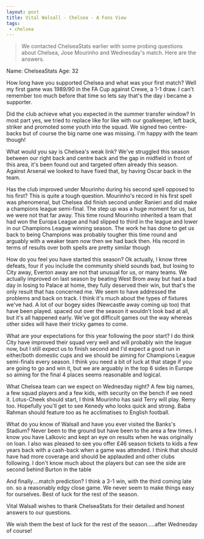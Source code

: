 ```yaml
---
layout: post
title: Vital Walsall - Chelsea - A Fans View
tags:
 - chelsea
---
```

 
> We contacted ChelseaStats earlier with some probing questions about Chelsea, Jose Mourinho and Wednesday's match. Here are the answers.

Name: ChelseaStats
Age: 32

How long have you supported Chelsea and what was your first match? Well my first game was 1989/90 in the FA Cup against Crewe, a 1-1 draw. I can't remember too much before that time so lets say that's the day i became a supporter.

Did the club achieve what you expected in the summer transfer window? In most part yes, we tried to replace like for like with our goalkeeper, left back, striker and promoted some youth into the squad. We signed two centre-backs but of course the big name one was missing. I'm happy with the team though!

What would you say is Chelsea's weak link? We've struggled this season between our right back and centre back and the gap in midfield in front of this area, it's been found out and targeted often already this season. Against Arsenal we looked to have fixed that, by having Oscar back in the team.

Has the club improved under Mourinho during his second spell opposed to his first? This is quite a tough question. Mourinho's record in his first spell was phenomenal, but Chelsea did finish second under Ranieri and did make a champions league semi-final. The step up was a huge moment for us, but we were not that far away. This time round Mourinho inherited a team that had won the Europa League and had slipped to third in the league and lower in our Champions League winning season. The work he has done to get us back to being Champions was probably tougher this time round and arguably with a weaker team now then we had back then. His record in terms of results over both spells are pretty similar though 

How do you feel you have started this season? Ok actually, I know three defeats, four if you include the community shield sounds bad, but losing to City away, Everton away are not that unusual for us, or many teams. We actually improved on last season by beating West Brom away but had a bad day in losing to Palace at home, they fully deserved their win, but that's the only result that has concerned me. We seem to have addressed the problems and back on track. I think it's much about the types of fixtures we've had. A lot of our bogey sides (Newcastle away coming up too) that have been played. spaced out over the season it wouldn't look bad at all, but it's all happened early. We've got difficult games out the way whereas other sides will have their tricky games to come.

What are your expectations for this year following the poor start? I do think City have improved their squad very well and will probably win the league now, but I still expect us to finish second and I'd expect a good run in either/both domestic cups and we should be aiming for Champions League semi-finals every season. I think you need a bit of luck at that stage if you are going to go and win it, but we are arguably in the top 6 sides in Europe so aiming for the final 4 places seems reasonable and logical.

What Chelsea team can we expect on Wednesday night? A few big names, a few squad players and a few kids, with security on the bench if we need it. Lotus-Cheek should start, I think Mourinho has said Terry will play. Remy too. Hopefully you'll get to see Kenedy who looks quick and strong. Baba Rahman should feature too as he acclimatises to English football.

What do you know of Walsall and have you ever visited the Banks's Stadium? Never been to the ground but have been to the area a few times. I know you have Lalkovic and kept an eye on results when he was originally on loan. I also was pleased to see you offer £46 season tickets to kids a few years back with a cash-back when a game was attended. I think that should have had more coverage and should be applauded and other clubs following. I don't know much about the players but can see the side are second behind Burton in the table 

And finally....match prediction? I think a 3-1 win, with the third coming late on. so a reasonably edgy close game. We never seem to make things easy for ourselves. Best of luck for the rest of the season. 

Vital Walsall wishes to thank ChelseaStats for their detailed and honest answers to our questions.

We wish them the best of luck for the rest of the season.....after Wednesday of course!
